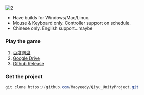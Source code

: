 ![2](https://user-images.githubusercontent.com/100255436/211665714-782d981d-e8de-427d-bcbd-99a86bac1a81.jpg)
- Have builds for Windows/Mac/Linux.
- Mouse & Keyboard only. Controller support on schedule.
- Chinese only. English support...maybe

### Play the game
1. [百度网盘](https://pan.baidu.com/s/1fv9NreswIF_PM7yGrmtBtA?pwd=h63g)
2. [Google Drive](https://drive.google.com/drive/folders/1_oDC0mpXIAc013O8Lg83KPEgBYd-f68W?usp=share_link)
3. [Github Release](https://github.com/Maoyeedy/Qiyu_UnityProject/releases)

### Get the project
```powershell
git clone https://github.com/Maoyeedy/Qiyu_UnityProject.git
```
